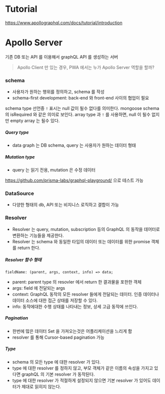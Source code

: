 # Tutorial
https://www.apollographql.com/docs/tutorial/introduction

# Apollo Server
기존 DB 또는 API 를 이용해서 graphQL API 를 생성하는 서버

> Apollo Client 만 있는 경우, PWA 에서는 누가 Apollo Server 역할을 할까?

### schema
* 사용자가 원하는 행위를 정의하고, schema 를 작성
* schema-first development: back-end 와 front-end 사이의 협업이 필요

schema type 선언중 `!` 표시는 null 값이 될수 없다를 의미한다.
mongoose schema 의 isRequired 와 같은 의미로 보인다.
array type 과 `!` 를 사용하면, null 이 될수 없지만 empty array 는 될수 있다.

##### Query type
* data graph 는 DB schema, query 는 사용자가 원하는 데이터 형태

##### Mutation type
* query 는 읽기 전용, mutation 은 수정 데이터

https://github.com/prisma-labs/graphql-playground/ 으로 테스트 가능

### DataSource
* 다양한 형태의 db, API 또는 비지니스 로직하고 결합이 가능

### Resolver
* Resolver 는 query, mutation, subscription 등의 GraphQL 의 동작을 데어터로 변환하는 기능들을 제공한다.
* Resolver 는 schema 와 동일한 타입의 데이터 또는 데이터를 위한 promise 객체를 return 한다.

##### Resolver 함수 형태
```JS
fieldName: (parent, args, context, info) => data;
```
* parent: parent type 의 resovler 에서 return 한 결과물을 포한한 객체
* args: field 에 전달되는 args
* context: GraphQL 동작의 모든 resolver 들에게 전달되는 데이터. 인증 데이터나 데이터 소스에 대한 접근 상태를 저장할 수 있다.
* info: 동작에대한 수행 상태를 나타내는 정보, 상세 고급 동작에 쓰인다.

##### Pagination
* 한번에 많은 데이터 Set 을 가져오는것은 어플리케이션을 느리게 함
* resolver 를 통해 Cursor-based pagination 가능

##### Type
* schema 의 모든 type 에 대한 resolver 가 있다.
* type 에 대한 resolver 를 정하지 않고, 부모 객체가 같은 이름의 속성을 가지고 있다면 graphQL 의 기본 resolver 가 동작된다.
* type 에 대한 resolver 가 적절하게 설정되지 않으면 기본 resolver 가 있어도 데이터가 제대로 읽히지 않는다.
